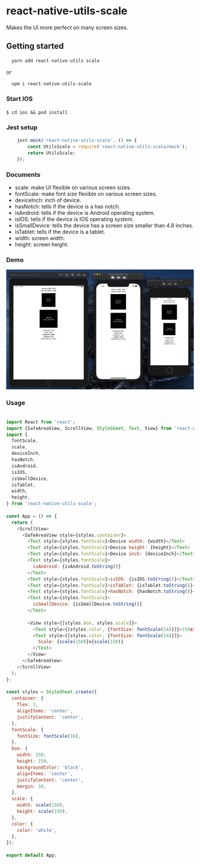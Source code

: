 # react-native-utils-scale
Makes the UI more perfect on many screen sizes.
## Getting started

```js 
  yarn add react-native-utils-scale
```
or

```js
  npm i react-native-utils-scale
```

### Start IOS

`$ cd ios && pod install`

### Jest setup
```js
    jest.mock('react-native-utils-scale', () => {
        const UtilsScale = require('react-native-utils-scale/mock');
        return UtilsScale;
    });
```

### Documents
  - scale: make UI flexible on various screen sizes.
  - fontScale: make font size flexible on various screen sizes.
  - deviceInch: inch of device.
  - hasNotch: tells if the device is a has notch.
  - isAndroid: tells if the device is Android operating system.
  - isIOS: tells if the device is IOS operating system.
  - isSmallDevice: tells the device has a screen size smaller than 4.8 inches.
  - isTablet: tells if the device is a tablet.
  - width: screen width.
  - height: screen height. 
### Demo

![Alt text](./document/demo.png?raw=true "Demo")

### Usage
```javascript

import React from 'react';
import {SafeAreaView, ScrollView, StyleSheet, Text, View} from 'react-native';
import {
  fontScale, 
  scale,
  deviceInch, 
  hasNotch, 
  isAndroid, 
  isIOS, 
  isSmallDevice, 
  isTablet, 
  width,
  height,  
} from 'react-native-utils-scale';

const App = () => {
  return (
    <ScrollView>
      <SafeAreaView style={styles.container}>
        <Text style={styles.fontScale}>Device width: {width}</Text>
        <Text style={styles.fontScale}>Device height: {height}</Text>
        <Text style={styles.fontScale}>Device inch: {deviceInch}</Text>
        <Text style={styles.fontScale}>
          isAndroid: {isAndroid.toString()}
        </Text>
        <Text style={styles.fontScale}>isIOS: {isIOS.toString()}</Text>
        <Text style={styles.fontScale}>isTablet: {isTablet.toString()}</Text>
        <Text style={styles.fontScale}>hasNotch: {hasNotch.toString()}</Text>
        <Text style={styles.fontScale}>
          isSmallDevice: {isSmallDevice.toString()}
        </Text>

        <View style={[styles.box, styles.scale]}>
          <Text style={[styles.color, {fontSize: fontScale(14)}]}>150x150</Text>
          <Text style={[styles.color, {fontSize: fontScale(14)}]}>
            Scale: {scale(150)}x{scale(150)}
          </Text>
        </View>
      </SafeAreaView>
    </ScrollView>
  );
};

const styles = StyleSheet.create({
  container: {
    flex: 1,
    alignItems: 'center',
    justifyContent: 'center',
  },
  fontScale: {
    fontSize: fontScale(16),
  },
  box: {
    width: 150,
    height: 150,
    backgroundColor: 'black',
    alignItems: 'center',
    justifyContent: 'center',
    margin: 16,
  },
  scale: {
    width: scale(150),
    height: scale(150),
  },
  color: {
    color: 'white',
  },
});

export default App;
```
